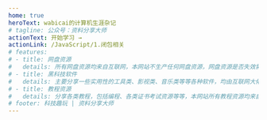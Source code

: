 ```yaml
---
home: true
heroText: wabicai的计算机生涯杂记
# tagline: 公众号：资料分享大师
actionText: 开始学习 →
actionLink: /JavaScript/1.闭包相关
# features:
# - title: 网盘资源
#   details: 所有网盘资源均来自互联网，本网站不生产任何网盘资源，网盘资源是否失效需要自行判断。
# - title: 黑科技软件
#   details: 主要分享一些实用性的工具类、影视类、音乐类等等各种软件，均由互联网大佬提供。
# - title: 教程资源
#   details: 分享各类教程，包括编程、各类证书考试资源等等，本网站所有教程资源均来自互联网，若涉及侵权立马删除！
# footer: 科技趣玩 | 资料分享大师
---
```

